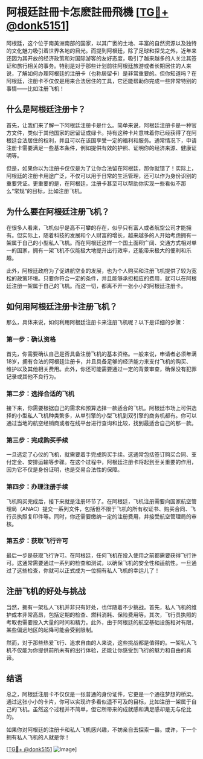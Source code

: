 # 阿根廷註冊卡怎麽註冊飛機 [[TG💪+ @donk5151](https://t.me/s/donk5151)]

阿根廷，这个位于南美洲南部的国家，以其广袤的土地、丰富的自然资源以及独特的文化魅力吸引着世界各地的目光。而提到阿根廷，除了足球和探戈之外，近年来还因为其开放的经济政策和对国际游客的友好态度，吸引了越来越多的人关注其签证和旅行相关的事务。特别是对于那些计划前往阿根廷旅游或者长期居住的人来说，了解如何办理阿根廷的注册卡（也称居留卡）是非常重要的。但你知道吗？在阿根廷，注册卡不仅仅是用来合法居住的工具，它还能帮助你完成一些非常特别的事情——比如注册飞机！

## 什么是阿根廷注册卡？

首先，让我们来了解一下阿根廷注册卡是什么。简单来说，阿根廷注册卡是一种官方文件，类似于其他国家的居留证或绿卡。持有这种卡片意味着你已经获得了在阿根廷合法居住的权利，并且可以在该国享受一定的福利和服务。通常情况下，申请注册卡需要满足一些基本条件，例如提供有效的护照、证明你的经济来源、健康证明等。

但是，如果你以为注册卡仅仅是为了让你合法留在阿根廷，那你就错了！实际上，阿根廷的注册卡用途广泛，不仅可以用于日常的生活管理，还可以作为身份识别的重要凭证。更重要的是，在阿根廷，注册卡甚至可以帮助你实现一些看似不那么“常规”的目标，比如注册飞机。

## 为什么要在阿根廷注册飞机？

在很多人看来，飞机似乎是高不可攀的存在，似乎只有富人或者航空公司才能拥有。但实际上，随着科技的发展和个人财富的增长，越来越多的人开始考虑拥有一架属于自己的小型私人飞机。而在阿根廷这样一个国土面积广阔、交通方式相对单一的国家，拥有一架飞机不仅能极大地提升出行效率，还能带来极大的便利和乐趣。

此外，阿根廷政府为了促进航空业的发展，也为个人购买和注册飞机提供了较为宽松的政策环境。只要你符合一定的条件，并且能够承担相应的费用，就可以在阿根廷注册一架属于自己的飞机。而这一切，都离不开一张小小的阿根廷注册卡。

## 如何用阿根廷注册卡注册飞机？

那么，具体来说，如何利用阿根廷注册卡来注册飞机呢？以下是详细的步骤：

### 第一步：确认资格

首先，你需要确认自己是否具备注册飞机的基本资格。一般来说，申请者必须年满18岁，拥有合法的阿根廷注册卡，并且具备足够的经济能力来支付飞机的购买、维护以及其他相关费用。此外，你还可能需要通过一定的背景审查，确保没有犯罪记录或其他不良行为。

### 第二步：选择合适的飞机

接下来，你需要根据自己的需求和预算选择一款适合的飞机。阿根廷市场上可供选择的小型私人飞机种类繁多，从单引擎的小型飞机到双引擎的商务机都有。你可以通过当地的航空经销商或者在线平台进行查询和比较，找到最适合自己的那一款。

### 第三步：完成购买手续

一旦选定了心仪的飞机，就需要着手完成购买手续。这通常包括签订购买合同、支付定金、安排运输等步骤。在这个过程中，阿根廷注册卡将起到至关重要的作用，因为它不仅是身份证明，也是交易合法性的保障。

### 第四步：办理注册手续

飞机购买完成后，接下来就是注册环节了。在阿根廷，飞机注册需要向国家航空管理局（ANAC）提交一系列文件，包括但不限于飞机的所有权证书、购买合同、飞行员执照复印件等。同时，你还需要缴纳一定的注册费用，并接受航空管理局的审核。

### 第五步：获取飞行许可

最后一步是获取飞行许可。在阿根廷，任何飞机在投入使用之前都需要获得飞行许可。这通常需要通过一系列的检查和测试，以确保飞机的安全性和适航性。一旦通过了这些检查，你就可以正式成为一位拥有私人飞机的幸运儿了！

## 注册飞机的好处与挑战

当然，拥有一架私人飞机并非只有好处，也伴随着不少挑战。首先，私人飞机的维护成本非常高昂，包括定期的检查、燃料消耗、保险费用等。其次，飞行员执照的考取也需要投入大量的时间和精力。此外，由于阿根廷的航空基础设施相对有限，某些偏远地区的起降可能会受到限制。

然而，对于那些热爱飞行、追求自由的人来说，这些挑战都是值得的。一架私人飞机不仅能为你提供前所未有的出行体验，还能让你感受到飞行的魅力和自由的真谛。

## 结语

总之，阿根廷注册卡不仅仅是一张普通的身份证件，它更是一个通往梦想的桥梁。通过这张小小的卡片，你可以实现许多看似遥不可及的目标，比如注册一架属于自己的飞机。虽然这个过程并不简单，但它所带来的成就感和满足感却是无与伦比的。

如果你对阿根廷的注册卡和私人飞机感兴趣，不妨亲自去探索一番。或许，下一个拥有私人飞机的人就是你！

[[TG💪+ @donk5151](https://t.me/s/donk5151) ![Image](https://i.postimg.cc/rwNCRYN7/Snipaste-2025-04-30-17-27-05.png)]